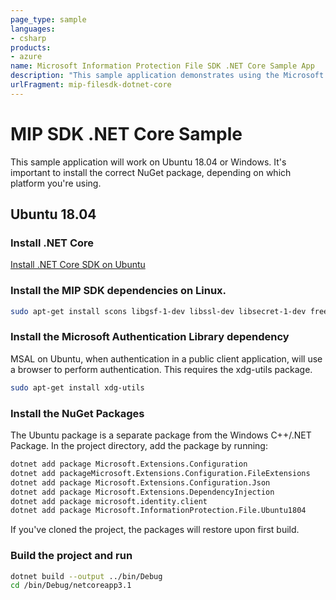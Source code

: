 ```yaml
---
page_type: sample
languages:
- csharp
products:
- azure
name: Microsoft Information Protection File SDK .NET Core Sample App
description: "This sample application demonstrates using the Microsoft Information Protection SDK .NET wrapper to label and read a label from a file."
urlFragment: mip-filesdk-dotnet-core
---
```


# MIP SDK .NET Core Sample

This sample application will work on Ubuntu 18.04 or Windows. It's important to install the correct NuGet package, depending on which platform you're using.

## Ubuntu 18.04

### Install .NET Core

 [Install .NET Core SDK on Ubuntu](https://docs.microsoft.com/en-us/dotnet/core/install/linux-ubuntu)

### Install the MIP SDK dependencies on Linux.

```bash
sudo apt-get install scons libgsf-1-dev libssl-dev libsecret-1-dev freeglut3-dev libcpprest-dev libcurl3-dev uuid-dev
```
### Install the Microsoft Authentication Library dependency

MSAL on Ubuntu, when authentication in a public client application, will use a browser to perform authentication. This requires the xdg-utils package. 

```bash
sudo apt-get install xdg-utils
```

### Install the NuGet Packages

The Ubuntu package is a separate package from the Windows C++/.NET Package. In the project directory, add the package by running:

```bash
dotnet add package Microsoft.Extensions.Configuration
dotnet add packageMicrosoft.Extensions.Configuration.FileExtensions
dotnet add package Microsoft.Extensions.Configuration.Json
dotnet add package Microsoft.Extensions.DependencyInjection
dotnet add package microsoft.identity.client
dotnet add package Microsoft.InformationProtection.File.Ubuntu1804
```

If you've cloned the project, the packages will restore upon first build. 

### Build the project and run

```bash
dotnet build --output ../bin/Debug
cd /bin/Debug/netcoreapp3.1
```
